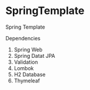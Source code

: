 # SpringTemplate
Spring Template 


Dependencies
1. Spring Web
2. Spring Datat JPA
3. Validation
4. Lombok
5. H2 Database
6. Thymeleaf

